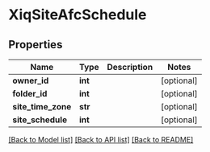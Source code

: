 # XiqSiteAfcSchedule

## Properties
Name | Type | Description | Notes
------------ | ------------- | ------------- | -------------
**owner_id** | **int** |  | [optional] 
**folder_id** | **int** |  | [optional] 
**site_time_zone** | **str** |  | [optional] 
**site_schedule** | **int** |  | [optional] 

[[Back to Model list]](../README.md#documentation-for-models) [[Back to API list]](../README.md#documentation-for-api-endpoints) [[Back to README]](../README.md)


